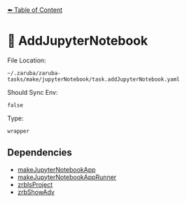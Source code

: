 [⬅️ Table of Content](../README.md)

# 🧪 AddJupyterNotebook

File Location:

    ~/.zaruba/zaruba-tasks/make/jupyterNotebook/task.addJupyterNotebook.yaml

Should Sync Env:

    false

Type:

    wrapper


## Dependencies

* [makeJupyterNotebookApp](makeJupyterNotebookApp.md)
* [makeJupyterNotebookAppRunner](makeJupyterNotebookAppRunner.md)
* [zrbIsProject](zrbIsProject.md)
* [zrbShowAdv](zrbShowAdv.md)